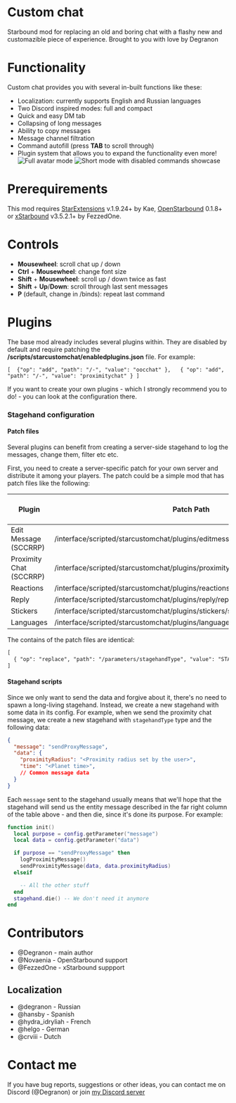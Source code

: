 # Custom chat
Starbound mod for replacing an old and boring chat with a flashy new and customazible piece of experience.
Brought to you with love by Degranon


# Functionality

Custom chat provides you with several in-built functions like these:

 - Localization: currently supports English and Russian languages
 - Two Discord inspired modes: full and compact
 - Quick and easy DM tab
 - Collapsing of long messages
 - Ability to copy messages
 - Message channel filtration
 - Command autofill (press **TAB** to scroll through)
 - Plugin system that allows you to expand the functionality even more!
![Full avatar mode](https://i.imgur.com/yLO8qWg.png)
![Short mode with disabled commands showcase](https://i.imgur.com/oXtXDp7.png)
# Prerequirements
This mod requires [StarExtensions](https://github.com/StarExtensions/StarExtensions) v.1.9.24+ by Kae, [OpenStarbound](https://github.com/OpenStarbound/OpenStarbound) 0.1.8+ or [xStarbound](https://github.com/xStarbound/xStarbound) v3.5.2.1+ by FezzedOne.

# Controls

 - **Mousewheel**: scroll chat up / down
 - **Ctrl** + **Mousewheel**: change font size
 - **Shift** + **Mousewheel**: scroll up / down twice as fast
 - **Shift** + **Up**/**Down**: scroll through last sent messages
 - **P** (default, change in /binds): repeat last command

# Plugins
The base mod already includes several plugins within. They are disabled by default and require patching the **/scripts/starcustomchat/enabledplugins.json** file. For example:

    [  {"op": "add", "path": "/-", "value": "oocchat" },   { "op": "add", "path": "/-", "value": "proximitychat" } ]
If you want to create your own plugins - which I strongly recommend you to do! - you can look at the configuration there.


### Stagehand configuration

#### Patch files
Several plugins can benefit from creating a server-side stagehand to log the messages, change them, filter etc etc.

First, you need to create a server-specific patch for your own server and distribute it among your players. The patch could be a simple mod that has patch files like the following:

| Plugin                  | Patch Path                                                                        | Stagehand Message Type Data | Player Message Handler |
|-------------------------|-----------------------------------------------------------------------------------|-----------------------------|------------------------|
| Edit Message (SCCRRP)   | /interface/scripted/starcustomchat/plugins/editmessage/editmessage.json.patch     | editMessage                 | scc_edit_message       |
| Proximity Chat (SCCRRP) | /interface/scripted/starcustomchat/plugins/proximitychat/proximitychat.json.patch | sendProxyMessage            | scc_add_message        |
| Reactions               | /interface/scripted/starcustomchat/plugins/reactions/reactions.json.patch         | addReaction                 | scc_add_reaction       |
| Reply                   | /interface/scripted/starcustomchat/plugins/reply/reply.json.patch                 | addReply                    | scc_add_relpy          |
| Stickers                | /interface/scripted/starcustomchat/plugins/stickers/stickers.json.patch           | sendSticker                 | scc_add_message        |
| Languages               | /interface/scripted/starcustomchat/plugins/languages/languages.json               | retrieveLanguages           | scc_rp_languages       |

The contains of the patch files are identical:

```diff
[
  { "op": "replace", "path": "/parameters/stagehandType", "value": "STAGEHAND_NAME"}
]
```

#### Stagehand scripts

Since we only want to send the data and forgive about it, there's no need to spawn a long-living stagehand. Instead, we create a new stagehand with some data in its config.
For example, when we send the proximity chat message, we create a new stagehand with `stagehandType` type and the following data:

```json
{
  "message": "sendProxyMessage",
  "data": {
    "proximityRadius": "<Proximity radius set by the user>",
    "time": "<Planet time>",
    // Common message data
  }
}
```

Each `message` sent to the stagehand usually means that we'll hope that the stagehand will send us the entity message described in the far right column of the table above - and then die, since it's done its purpose. For example:

```lua
function init()
  local purpose = config.getParameter("message")
  local data = config.getParameter("data")

  if purpose == "sendProxyMessage" then
    logProximityMessage()
    sendProximityMessage(data, data.proximityRadius)
  elseif

    -- All the other stuff
  end
  stagehand.die() -- We don't need it anymore
end
```

# Contributors

* @Degranon - main author
* @Novaenia - OpenStarbound support
* @FezzedOne - xStarbound suppport

## Localization

* @degranon - Russian
* @hansby - Spanish
* @hydra_idryliah - French
* @helgo - German
* @crviii - Dutch

# Contact me
If you have bug reports, suggestions or other ideas, you can contact me on Discord (@Degranon) or join [my Discord server](https://discord.gg/gnu8xRjS9p)

